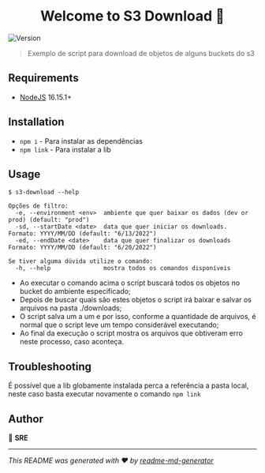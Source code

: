 <h1 align="center">Welcome to S3 Download 👋</h1>
<p>
  <img alt="Version" src="https://img.shields.io/badge/version-1.0.0-blue.svg?cacheSeconds=2592000" />
</p>

> Exemplo de script para download de objetos de alguns buckets do s3

## Requirements

- [NodeJS](https://nodejs.org/) 16.15.1+

## Installation

- `npm i` - Para instalar as dependências
- `npm link` - Para instalar a lib

## Usage

```console
$ s3-download --help

Opções de filtro:
  -e, --environment <env>  ambiente que quer baixar os dados (dev or prod) (default: "prod")
  -sd, --startDate <date>  data que quer iniciar os downloads. Formato: YYYY/MM/DD (default: "6/13/2022")
  -ed, --endDate <date>    data que quer finalizar os downloads Formato: YYYY/MM/DD (default: "6/20/2022")

Se tiver alguma dúvida utilize o comando:
  -h, --help               mostra todos os comandos disponíveis
```


- Ao executar o comando acima o script buscará todos os objetos no bucket do ambiente especificado;
- Depois de buscar quais são estes objetos o script irá baixar e salvar os arquivos na pasta ./downloads;
- O script salva um a um e por isso, conforme a quantidade de arquivos, é normal que o script leve um tempo considerável executando;
- Ao final da execução o script mostra os arquivos que obtiveram erro neste processo, caso aconteça.

## Troubleshooting

É possível que a lib globamente instalada perca a referência a pasta local, neste caso basta executar novamente o comando `npm link` 


## Author

👤 **SRE**


***
_This README was generated with ❤️ by [readme-md-generator](https://github.com/kefranabg/readme-md-generator)_